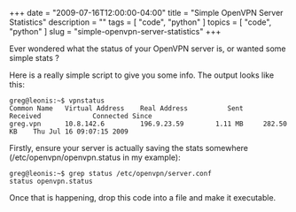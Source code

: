 +++
date        = "2009-07-16T12:00:00-04:00"
title       = "Simple OpenVPN Server Statistics"
description = ""
tags        = [ "code", "python" ]
topics      = [ "code", "python" ]
slug        = "simple-openvpn-server-statistics"
+++

Ever wondered what the status of your OpenVPN server is, or wanted some simple stats ?

<!--more-->

Here is a really simple script to give you some info. The output looks like this:

```
greg@leonis:~$ vpnstatus
Common Name   Virtual Address    Real Address          Sent      Received             Connected Since
greg.vpn      10.8.142.6         196.9.23.59        1.11 MB     282.50 KB    Thu Jul 16 09:07:15 2009
```

Firstly, ensure your server is actually saving the stats somewhere (/etc/openvpn/openvpn.status in my example):

```
greg@leonis:~$ grep status /etc/openvpn/server.conf
status openvpn.status
```

Once that is happening, drop this code into a file and make it executable.

<script src="https://gist.github.com/gregarmer/5a6c096be858580da889.js"></script>
